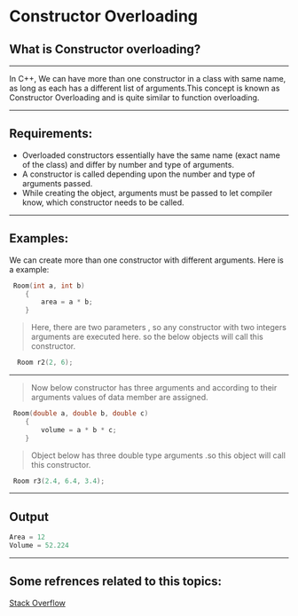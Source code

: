 # Constructor Overloading

## What is Constructor overloading?

---

In C++, We can have more than one constructor in a class with same name, as long as each has a different list of arguments.This concept is known as Constructor Overloading and is quite similar to function overloading.

---

## Requirements:

- Overloaded constructors essentially have the same name (exact name of the class) and differ by number and type of arguments.
- A constructor is called depending upon the number and type of arguments passed.
- While creating the object, arguments must be passed to let compiler know, which constructor needs to be called.

---

## Examples:

We can create more than one constructor with different arguments.
Here is a example:

```C++
 Room(int a, int b)
    {
        area = a * b;
    }
```

> Here, there are two parameters , so any constructor with two integers arguments are executed here. so the below objects will call this constructor.

```C++
  Room r2(2, 6);

```

---

> Now below constructor has three arguments and according to their arguments values of data member are assigned.

```C++
 Room(double a, double b, double c)
    {
        volume = a * b * c;
    }

```

> Object below has three double type arguments .so this object will call this constructor.

```C++
 Room r3(2.4, 6.4, 3.4);

```

---

## Output

```C++
Area = 12
Volume = 52.224

```

---

## Some refrences related to this topics:

[Stack Overflow](https://stackoverflow.com/questions/7330296/constructor-overloading-in-c)
